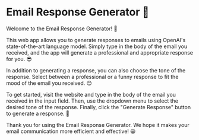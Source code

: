 # Email Response Generator 🤖

Welcome to the Email Response Generator! 🎉

This web app allows you to generate responses to emails using OpenAI's state-of-the-art language model. Simply type in the body of the email you received, and the app will generate a professional and appropriate response for you. 😎

In addition to generating a response, you can also choose the tone of the response. Select between a professional or a funny response to fit the mood of the email you received. 😊

To get started, visit the website and type in the body of the email you received in the input field. Then, use the dropdown menu to select the desired tone of the response. Finally, click the "Generate Response" button to generate a response. 🚀

Thank you for using the Email Response Generator. We hope it makes your email communication more efficient and effective! 😀
